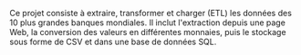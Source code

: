 Ce projet consiste à extraire, transformer et charger (ETL) les données des 10 plus grandes banques mondiales. Il inclut l'extraction depuis une page Web, la conversion des valeurs en différentes monnaies, puis le stockage sous forme de CSV et dans une base de données SQL.
